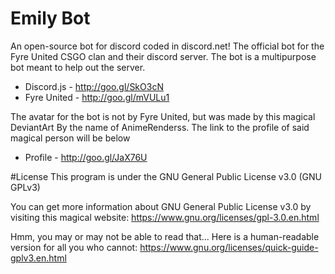 # Emily Bot

An open-source bot for discord coded in discord.net! The official bot for the Fyre United CSGO clan and their discord server. The bot is a multipurpose bot meant to help out the server.

- Discord.js - http://goo.gl/SkO3cN
- Fyre United - http://goo.gl/mVULu1

The avatar for the bot is not by Fyre United, but was made by this magical DeviantArt By the name of AnimeRenderss. The link to the profile of said magical person will be below

- Profile - http://goo.gl/JaX76U

#License
This program is under the GNU General Public License v3.0 (GNU GPLv3)

You can get more information about GNU General Public License v3.0 by visiting this magical website: https://www.gnu.org/licenses/gpl-3.0.en.html

Hmm, you may or may not be able to read that... Here is a human-readable version for all you who cannot: https://www.gnu.org/licenses/quick-guide-gplv3.en.html
